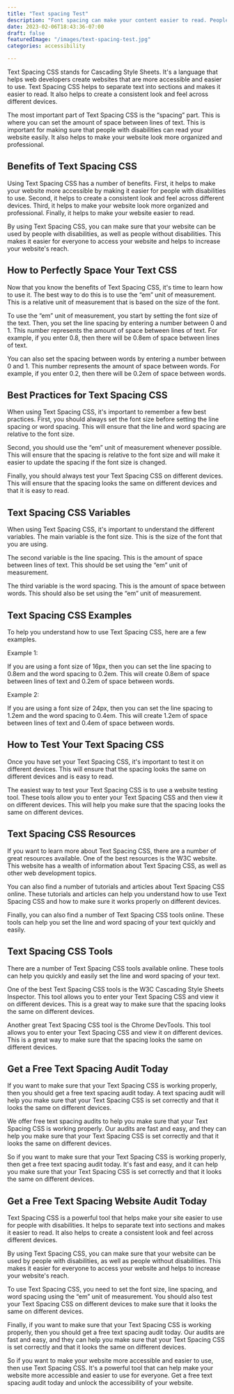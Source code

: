 ```yaml
---
title: "Text spacing Test"
description: "Font spacing can make your content easier to read. People that experience dyslexia often have this issue."
date: 2023-02-06T18:43:36-07:00
draft: false
featuredImage: "/images/text-spacing-test.jpg"
categories: accessibility

---
```


Text Spacing CSS stands for Cascading Style Sheets. It's a language that helps web developers create websites that are more accessible and easier to use. Text Spacing CSS helps to separate text into sections and makes it easier to read. It also helps to create a consistent look and feel across different devices.

The most important part of Text Spacing CSS is the “spacing” part. This is where you can set the amount of space between lines of text. This is important for making sure that people with disabilities can read your website easily. It also helps to make your website look more organized and professional.

## Benefits of Text Spacing CSS
Using Text Spacing CSS has a number of benefits. First, it helps to make your website more accessible by making it easier for people with disabilities to use. Second, it helps to create a consistent look and feel across different devices. Third, it helps to make your website look more organized and professional. Finally, it helps to make your website easier to read.

By using Text Spacing CSS, you can make sure that your website can be used by people with disabilities, as well as people without disabilities. This makes it easier for everyone to access your website and helps to increase your website's reach.

## How to Perfectly Space Your Text CSS
Now that you know the benefits of Text Spacing CSS, it's time to learn how to use it. The best way to do this is to use the “em” unit of measurement. This is a relative unit of measurement that is based on the size of the font.

To use the “em” unit of measurement, you start by setting the font size of the text. Then, you set the line spacing by entering a number between 0 and 1. This number represents the amount of space between lines of text. For example, if you enter 0.8, then there will be 0.8em of space between lines of text.

You can also set the spacing between words by entering a number between 0 and 1. This number represents the amount of space between words. For example, if you enter 0.2, then there will be 0.2em of space between words.

## Best Practices for Text Spacing CSS
When using Text Spacing CSS, it's important to remember a few best practices. First, you should always set the font size before setting the line spacing or word spacing. This will ensure that the line and word spacing are relative to the font size.

Second, you should use the “em” unit of measurement whenever possible. This will ensure that the spacing is relative to the font size and will make it easier to update the spacing if the font size is changed.

Finally, you should always test your Text Spacing CSS on different devices. This will ensure that the spacing looks the same on different devices and that it is easy to read.

## Text Spacing CSS Variables
When using Text Spacing CSS, it's important to understand the different variables. The main variable is the font size. This is the size of the font that you are using.

The second variable is the line spacing. This is the amount of space between lines of text. This should be set using the “em” unit of measurement.

The third variable is the word spacing. This is the amount of space between words. This should also be set using the “em” unit of measurement.

## Text Spacing CSS Examples
To help you understand how to use Text Spacing CSS, here are a few examples.

Example 1:

If you are using a font size of 16px, then you can set the line spacing to 0.8em and the word spacing to 0.2em. This will create 0.8em of space between lines of text and 0.2em of space between words.

Example 2:

If you are using a font size of 24px, then you can set the line spacing to 1.2em and the word spacing to 0.4em. This will create 1.2em of space between lines of text and 0.4em of space between words.

## How to Test Your Text Spacing CSS
Once you have set your Text Spacing CSS, it's important to test it on different devices. This will ensure that the spacing looks the same on different devices and is easy to read.

The easiest way to test your Text Spacing CSS is to use a website testing tool. These tools allow you to enter your Text Spacing CSS and then view it on different devices. This will help you make sure that the spacing looks the same on different devices.

## Text Spacing CSS Resources
If you want to learn more about Text Spacing CSS, there are a number of great resources available. One of the best resources is the W3C website. This website has a wealth of information about Text Spacing CSS, as well as other web development topics.

You can also find a number of tutorials and articles about Text Spacing CSS online. These tutorials and articles can help you understand how to use Text Spacing CSS and how to make sure it works properly on different devices.

Finally, you can also find a number of Text Spacing CSS tools online. These tools can help you set the line and word spacing of your text quickly and easily.

## Text Spacing CSS Tools
There are a number of Text Spacing CSS tools available online. These tools can help you quickly and easily set the line and word spacing of your text.

One of the best Text Spacing CSS tools is the W3C Cascading Style Sheets Inspector. This tool allows you to enter your Text Spacing CSS and view it on different devices. This is a great way to make sure that the spacing looks the same on different devices.

Another great Text Spacing CSS tool is the Chrome DevTools. This tool allows you to enter your Text Spacing CSS and view it on different devices. This is a great way to make sure that the spacing looks the same on different devices.

## Get a Free Text Spacing Audit Today
If you want to make sure that your Text Spacing CSS is working properly, then you should get a free text spacing audit today. A text spacing audit will help you make sure that your Text Spacing CSS is set correctly and that it looks the same on different devices.

We offer free text spacing audits to help you make sure that your Text Spacing CSS is working properly. Our audits are fast and easy, and they can help you make sure that your Text Spacing CSS is set correctly and that it looks the same on different devices.

So if you want to make sure that your Text Spacing CSS is working properly, then get a free text spacing audit today. It's fast and easy, and it can help you make sure that your Text Spacing CSS is set correctly and that it looks the same on different devices.

## Get a Free Text Spacing Website Audit Today
Text Spacing CSS is a powerful tool that helps make your site easier to use for people with disabilities. It helps to separate text into sections and makes it easier to read. It also helps to create a consistent look and feel across different devices.

By using Text Spacing CSS, you can make sure that your website can be used by people with disabilities, as well as people without disabilities. This makes it easier for everyone to access your website and helps to increase your website's reach.

To use Text Spacing CSS, you need to set the font size, line spacing, and word spacing using the “em” unit of measurement. You should also test your Text Spacing CSS on different devices to make sure that it looks the same on different devices.

Finally, if you want to make sure that your Text Spacing CSS is working properly, then you should get a free text spacing audit today. Our audits are fast and easy, and they can help you make sure that your Text Spacing CSS is set correctly and that it looks the same on different devices.

So if you want to make your website more accessible and easier to use, then use Text Spacing CSS. It's a powerful tool that can help make your website more accessible and easier to use for everyone. Get a free text spacing audit today and unlock the accessibility of your website.